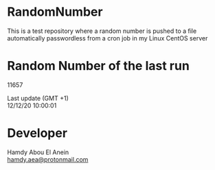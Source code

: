 # RandomNumber    
This is a test repository where a random number is pushed to a file automatically passwordless from a cron job in my Linux CentOS server    
# Random Number of the last run   
11657
      
Last update (GMT +1)    
12/12/20 10:00:01
# Developer    
Hamdy Abou El Anein   
hamdy.aea@protonmail.com
